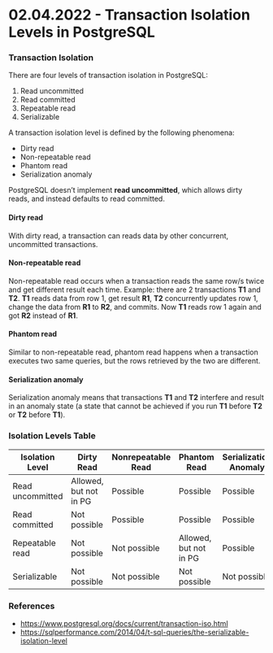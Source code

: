 # 02.04.2022 - Transaction Isolation Levels in PostgreSQL

### Transaction Isolation

There are four levels of transaction isolation in PostgreSQL:
1. Read uncommitted
2. Read committed
3. Repeatable read
4. Serializable

A transaction isolation level is defined by the following phenomena:
- Dirty read
- Non-repeatable read
- Phantom read
- Serialization anomaly

PostgreSQL doesn’t implement **read uncommitted**, which allows dirty reads, and instead defaults to read committed.

#### Dirty read

With dirty read, a transaction can reads data by other concurrent, uncommitted transactions.

#### Non-repeatable read

Non-repeatable read occurs when a transaction reads the same row/s twice and get different result each time. Example: there are 2 transactions **T1** and **T2**. **T1** reads data from row 1, get result **R1**, **T2** concurrently updates row 1, change the data from **R1** to **R2**, and commits. Now **T1** reads row 1 again and got **R2** instead of **R1**.

####  Phantom read

Similar to non-repeatable read, phantom read happens when a transaction executes two same queries, but the rows retrieved by the two are different.

#### Serialization anomaly

Serialization anomaly means that transactions **T1** and **T2** interfere and result in an anomaly state (a state that cannot be achieved if you run **T1** before **T2** or **T2** before **T1**).

### Isolation Levels Table

| Isolation Level  | Dirty Read             | Nonrepeatable Read | Phantom Read           | Serialization Anomaly |
| ---------------- | ---------------------- | ------------------ | ---------------------- | --------------------- |
| Read uncommitted | Allowed, but not in PG | Possible           | Possible               | Possible              |
| Read committed   | Not possible           | Possible           | Possible               | Possible              |
| Repeatable read  | Not possible           | Not possible       | Allowed, but not in PG | Possible              |
| Serializable     | Not possible           | Not possible       | Not possible           | Not possible          |

### References

- https://www.postgresql.org/docs/current/transaction-iso.html
- https://sqlperformance.com/2014/04/t-sql-queries/the-serializable-isolation-level
